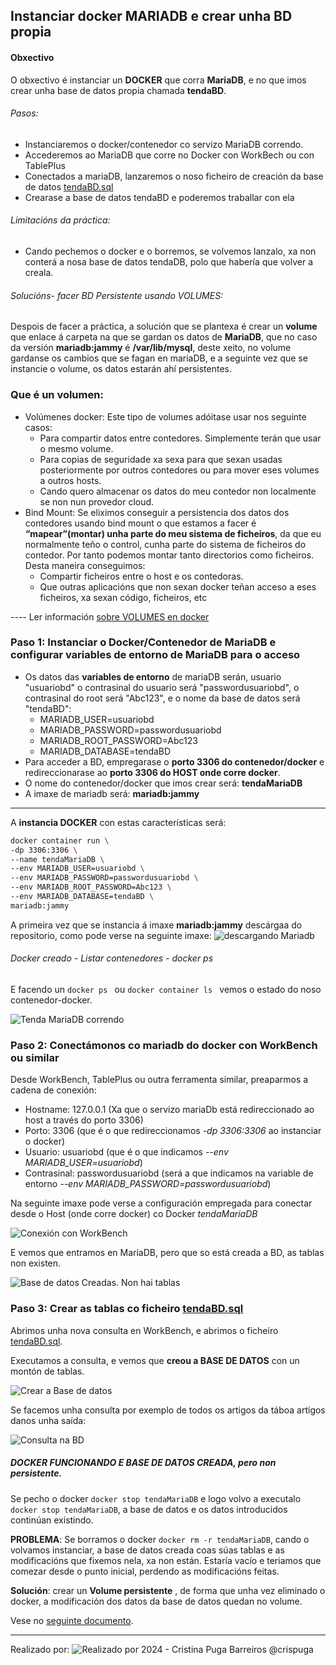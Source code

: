 ## Instanciar docker MARIADB e crear unha BD propia
#### Obxectivo
O obxectivo é instanciar un **DOCKER** que corra **MariaDB**, e no que imos crear unha base de datos propia chamada **tendaBD**.

###### Pasos:

- Instanciaremos o docker/contenedor co servizo MariaDB correndo.
- Accederemos ao MariaDB que corre no Docker con WorkBech ou con TablePlus
- Conectados a mariaDB, lanzaremos o noso ficheiro de creación da base de datos [tendaBD.sql](scripts/tendaBD.sql)
- Crearase a base de datos tendaBD e poderemos traballar con ela

###### Limitacións da práctica: 
- Cando pechemos o docker e o borremos, se volvemos lanzalo, xa non conterá a nosa base de datos tendaDB, polo que habería que volver a creala.

###### Solucións- facer BD Persistente usando VOLUMES:
Despois de facer a práctica, a solución que se plantexa é crear un **volume** que enlace á carpeta na que se gardan os datos de **MariaDB**, que no caso da versión **mariadb:jammy** é **/var/lib/mysql**, deste xeito, no volume gardanse os cambios que se fagan en mariaDB, e a seguinte vez que se instancie o volume, os datos estarán ahí persistentes.

### Que é un volumen: 
- Volúmenes docker: Este tipo de volumes adóitase usar nos seguinte casos: 
    - Para compartir datos entre contedores. Simplemente terán que usar o mesmo volume. 
    - Para copias de seguridade xa sexa para que sexan usadas posteriormente por outros contedores ou para mover eses volumes a outros hosts.
    - Cando quero almacenar os datos do meu contedor non localmente se non nun provedor cloud.
- Bind Mount:  Se eliximos conseguir a persistencia dos datos dos contedores usando bind mount o que estamos a facer é **“mapear”(montar) unha parte do meu sistema de ficheiros**, da que eu normalmente teño o control, cunha parte do sistema de ficheiros do contedor. Por tanto podemos montar tanto directorios como ficheiros. Desta maneira conseguimos:
    - Compartir ficheiros entre o host e os contedoras. 
    - Que outras aplicacións que non sexan docker teñan acceso a eses ficheiros, xa sexan código, ficheiros, etc

---- Ler información [sobre VOLUMES en docker](https://iesgn.github.io/curso_docker_2021/sesion3/volumenes.html)
### Paso 1: Instanciar o Docker/Contenedor de MariaDB e configurar variables de entorno de MariaDB para o acceso

- Os datos das **variables de entorno** de mariaDB serán, usuario "usuariobd" o contrasinal do usuario será "passwordusuariobd", o contrasinal do root será "Abc123", e o nome da base de datos será "tendaBD":
    * MARIADB_USER=usuariobd
    * MARIADB_PASSWORD=passwordusuariobd
    * MARIADB_ROOT_PASSWORD=Abc123
    * MARIADB_DATABASE=tendaBD
- Para acceder a BD, empregarase o **porto 3306 do contenedor/docker** e redireccionarase ao **porto 3306 do HOST onde corre docker**.
- O nome do contenedor/docker que imos crear será: **tendaMariaDB**
- A imaxe de mariadb será: **mariadb:jammy**

---

A **instancia DOCKER** con estas características será:
```bash
docker container run \
-dp 3306:3306 \
--name tendaMariaDB \
--env MARIADB_USER=usuariobd \
--env MARIADB_PASSWORD=passwordusuariobd \
--env MARIADB_ROOT_PASSWORD=Abc123 \
--env MARIADB_DATABASE=tendaBD \
mariadb:jammy
```
A primeira vez que se instancia á imaxe **mariadb:jammy** descárgaa do repositorio, como pode verse na seguinte imaxe:
![descargando Mariadb](images/dockertendamariadbDESCARGANDO.png)
###### Docker creado - Listar contenedores - docker ps

E facendo un ``docker ps `` ou ``docker container ls `` vemos o estado do noso contenedor-docker.

![Tenda MariaDB correndo](images/dockertendamariadbcorrendo.png)




### Paso 2: Conectámonos co mariadb do docker con WorkBench ou similar

Desde WorkBench, TablePlus ou outra ferramenta similar, preaparmos a cadena de conexión:
- Hostname: 127.0.0.1 (Xa que o servizo mariaDb está redireccionado ao host a través do porto 3306)
- Porto: 3306 (que é o que redireccionamos *-dp 3306:3306* ao instanciar o docker)
- Usuario: usuariobd (que é o que indicamos *--env MARIADB_USER=usuariobd*)
- Contrasinal: passwordusuariobd (será a que indicamos na variable de entorno *--env MARIADB_PASSWORD=passwordusuariobd*)

Na seguinte imaxe pode verse a configuración empregada para conectar desde o Host (onde corre docker) co Docker *tendaMariaDB*

![Conexión con WorkBench](images/dockertendamariadbWORKBENCH.png)

E vemos que entramos en MariaDB, pero que so está creada a BD, as tablas non existen.

![Base de datos Creadas. Non hai tablas](images/dockertendamariadb-conectada-bdvacia.png)

### Paso 3: Crear as tablas co ficheiro [tendaBD.sql](scripts/tendaBD.sql)

Abrimos unha nova consulta en WorkBench, e abrimos o ficheiro [tendaBD.sql](scripts/tendaBD.sql).

Executamos a consulta, e vemos que **creou a BASE DE DATOS** con un montón de tablas.

![Crear a Base de datos](images/dockertendamariadbtendamariadbCREADA.png)

Se facemos unha consulta por exemplo de todos os artigos da táboa artigos danos unha saída:

![Consulta na BD](images/dockertendamariadb-listadoartigos.png)

##### DOCKER FUNCIONANDO E BASE DE DATOS CREADA, pero non persistente.
 
Se pecho o docker ```docker stop tendaMariaDB``` e logo volvo a executalo ```docker stop tendaMariaDB```, a base de datos e os datos introducidos continúan existindo.

**PROBLEMA**: 
Se borramos o docker ```docker rm -r tendaMariaDB```, cando o volvamos instanciar, a base de datos creada coas súas tablas e as modificacións que fixemos nela, xa non están. Estaría vacío e teriamos que comezar desde o punto inicial, perdendo as modificacións feitas.

**Solución**:
 crear un **Volume persistente** , de forma que unha vez eliminado o docker, a modificación dos datos da base de datos quedan no volume.

 Vese no [seguinte documento](dockertendabdmariaDB-Volumes.md).
 
 ---
Realizado por:
![Realizado por](images/ccbysa.png) 
2024 - Cristina Puga Barreiros @crispuga

